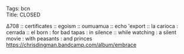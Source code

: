 Tags: bcn  
Title: CLOSED    
  
∆708 :: certificates :: egoism :: oumuamua :: echo 'export :: la carioca : cerrada :: el born : for bad tapas : in silence :: while watching : a silent movie : with peasants : and princes
<https://chrisdingman.bandcamp.com/album/embrace>